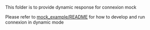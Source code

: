 This folder is to provide dynamic response for connexion mock 

Please refer to  [mock_example/README](https://git.gitlab-sj.thalesesec.com/lucy/mock_example/blob/master/README.md) for how to develop and run connexion in dynamic mode
